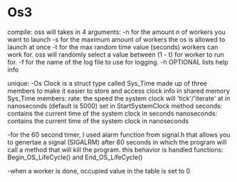 # Os3
compile: oss will takes in 4 arguments: -n for the amount n of workers you want to launch -s for the maximum amount of workers the os is allowed to launch at once -t for the max random time value (seconds) workers can work for. oss will randomly select a value between (1 - t) for worker to run for. -f for the name of the log file to use for logging. -h OPTIONAL lists help info

unique: -Os Clock is a struct type called Sys_Time made up of three members to make it easier to store and access clock info in shared memory Sys_Time members: rate: the speed the system clock will 'tick'/'iterate' at in nanoseconds (default is 5000) set in StartSystemClock method seconds: contains the current time of the system clock in seconds nanoseconds: contains the current time of the system clock in nanoseconds

-for the 60 second timer, I used alarm function from signal.h that allows you to genertae a signal (SIGALRM) after 60 seconds in which the program will call a method that will kill the program. this behavior is handled functions: Begin_OS_LifeCycle() and End_OS_LifeCycle()

-when a worker is done, occupied value in the table is set to 0
